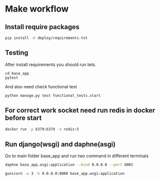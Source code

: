 # Make workflow  

## Install require packages

```
pip install -r deploy/requirements.txt
```

## Testing 

After install requirements you should run tets.

```
cd base_app
pytest
```

And also need check functional test

```
python manage.py test functional_tests.start
```


## For correct work socket need run redis in docker before start 

```sh
docker run -p 6379:6379 -d redis:5
```

## Run django(wsgi) and daphne(asgi)

Go to main folder base_app and run two command in different terminals

```sh
daphne base_app.asgi:application --bind 0.0.0.0 --port 8001
```

```sh
gunicorn -w 3 -b 0.0.0.0:8000 base_app.wsgi:application 

```
